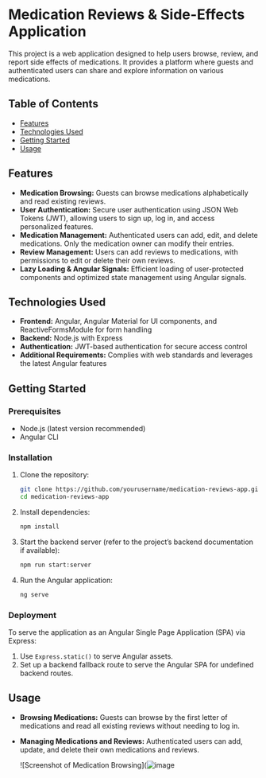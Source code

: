 # Medication Reviews & Side-Effects Application

This project is a web application designed to help users browse, review, and report side effects of medications. It provides a platform where guests and authenticated users can share and explore information on various medications.

## Table of Contents

- [Features](#features)
- [Technologies Used](#technologies-used)
- [Getting Started](#getting-started)
- [Usage](#usage)

## Features

- **Medication Browsing:** Guests can browse medications alphabetically and read existing reviews.
- **User Authentication:** Secure user authentication using JSON Web Tokens (JWT), allowing users to sign up, log in, and access personalized features.
- **Medication Management:** Authenticated users can add, edit, and delete medications. Only the medication owner can modify their entries.
- **Review Management:** Users can add reviews to medications, with permissions to edit or delete their own reviews.
- **Lazy Loading & Angular Signals:** Efficient loading of user-protected components and optimized state management using Angular signals.

## Technologies Used

- **Frontend:** Angular, Angular Material for UI components, and ReactiveFormsModule for form handling
- **Backend:** Node.js with Express
- **Authentication:** JWT-based authentication for secure access control
- **Additional Requirements:** Complies with web standards and leverages the latest Angular features

## Getting Started

### Prerequisites

- Node.js (latest version recommended)
- Angular CLI

### Installation

1. Clone the repository:

   ```bash
   git clone https://github.com/yourusername/medication-reviews-app.git
   cd medication-reviews-app
   ```

2. Install dependencies:

   ```bash
   npm install
   ```

3. Start the backend server (refer to the project’s backend documentation if available):

   ```bash
   npm run start:server
   ```

4. Run the Angular application:

   ```bash
   ng serve
   ```

### Deployment

To serve the application as an Angular Single Page Application (SPA) via Express:
1. Use `Express.static()` to serve Angular assets.
2. Set up a backend fallback route to serve the Angular SPA for undefined backend routes.

## Usage

- **Browsing Medications:** Guests can browse by the first letter of medications and read all existing reviews without needing to log in.
- **Managing Medications and Reviews:** Authenticated users can add, update, and delete their own medications and reviews.

  ![Screenshot of Medication Browsing](![image](https://github.com/user-attachments/assets/b7cfe024-8bdb-497b-bde3-c325d3ee9d11)
 <!-- Replace with an actual screenshot URL -->
